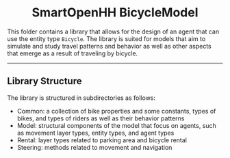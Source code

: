 <h1 align="center">SmartOpenHH BicycleModel</h1>

This folder contains a library that allows for the design of an agent that can use the entity type `Bicycle`. The
library is suited for models that aim to simulate and study travel patterns and behavior as well as other aspects that
emerge as a result of traveling by bicycle.

___

## Library Structure

The library is structured in subdirectories as follows:

- Common: a collection of bike properties and some constants, types of bikes, and types of riders as well as their
  behavior patterns
- Model: structural components of the model that focus on agents, such as movement layer types, entity types, and agent
  types
- Rental: layer types related to parking area and bicycle rental
- Steering: methods related to movement and navigation